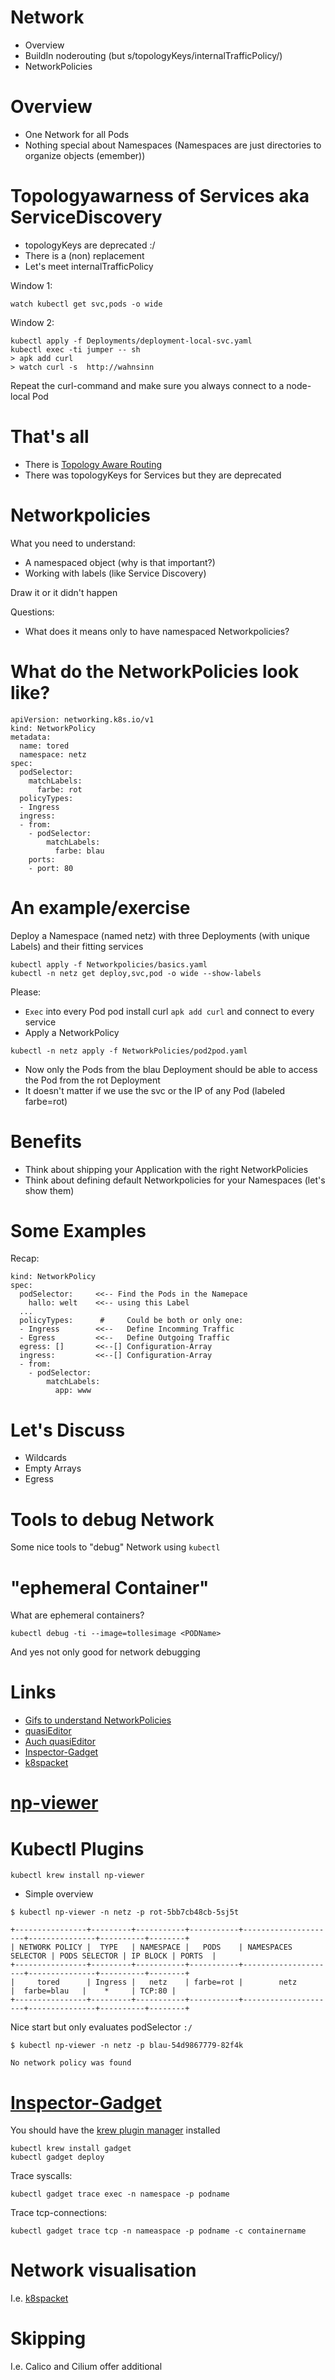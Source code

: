 # Network

* Overview
* BuildIn noderouting (but s/topologyKeys/internalTrafficPolicy/)
* NetworkPolicies

# Overview

* One Network for all Pods
* Nothing special about Namespaces (Namespaces are just directories to organize objects (emember))

# Topologyawarness of Services aka ServiceDiscovery

* topologyKeys are deprecated :/
* There is a (non) replacement
* Let's meet internalTrafficPolicy

Window 1:

~~~
watch kubectl get svc,pods -o wide
~~~

Window 2:

~~~
kubectl apply -f Deployments/deployment-local-svc.yaml
kubectl exec -ti jumper -- sh
> apk add curl
> watch curl -s  http://wahnsinn
~~~

Repeat the curl-command and make sure you always connect to a node-local Pod

# That's all

* There is [Topology Aware Routing](https://kubernetes.io/docs/concepts/services-networking/topology-aware-routing/)
* There was topologyKeys for Services but they are deprecated

# Networkpolicies

What you need to understand:

* A namespaced object (why is that important?)
* Working with labels (like Service Discovery)

Draw it or it didn't happen


Questions:

* What does it means only to have namespaced Networkpolicies?

# What do the NetworkPolicies look like?


~~~
apiVersion: networking.k8s.io/v1
kind: NetworkPolicy
metadata:
  name: tored
  namespace: netz
spec:
  podSelector:
    matchLabels:
      farbe: rot
  policyTypes:
  - Ingress
  ingress:
  - from:
    - podSelector:
        matchLabels:
          farbe: blau
    ports: 
    - port: 80
~~~

# An example/exercise

Deploy a Namespace (named netz) with three Deployments (with unique Labels) and their fitting services

~~~
kubectl apply -f Networkpolicies/basics.yaml
kubectl -n netz get deploy,svc,pod -o wide --show-labels 
~~~


Please:

* `Exec` into every Pod pod install curl `apk add curl` and connect to every service
* Apply a NetworkPolicy 

~~~
kubectl -n netz apply -f NetworkPolicies/pod2pod.yaml
~~~

* Now only the Pods from the blau Deployment should be able to access the Pod from the rot Deployment
* It doesn't matter if we use the svc or the IP of any Pod (labeled farbe=rot)


# Benefits

* Think about shipping your Application with the right NetworkPolicies 
* Think about defining default Networkpolicies for your Namespaces (let's show them)

# Some Examples

Recap:

~~~
kind: NetworkPolicy
spec:
  podSelector:     <<-- Find the Pods in the Namepace
    hallo: welt    <<-- using this Label
  ... 
  policyTypes:      #     Could be both or only one:
  - Ingress        <<--   Define Incomming Traffic
  - Egress         <<--   Define Outgoing Traffic
  egress: []       <<--[] Configuration-Array
  ingress:         <<--[] Configuration-Array
  - from:
    - podSelector:
        matchLabels:
          app: www
~~~

# Let's Discuss

* Wildcards 
* Empty Arrays
* Egress


# Tools to debug Network

Some nice tools to "debug" Network using `kubectl`

# "ephemeral Container"

What are ephemeral containers?


~~~
kubectl debug -ti --image=tollesimage <PODName>
~~~

And yes not only good for network debugging 



# Links

* [Gifs to understand NetworkPolicies](https://github.com/ahmetb/kubernetes-network-policy-recipes/blob/master/01-deny-all-traffic-to-an-application.md)
* [quasiEditor](https://editor.cilium.io)
* [Auch quasiEditor](https://orca.tufin.io/netpol/)
* [Inspector-Gadget](https://www.inspektor-gadget.io/)
* [k8spacket](https://k8spacket.github.io)
# [np-viewer](https://github.com/runoncloud/kubectl-np-viewer)

# Kubectl Plugins

~~~
kubectl krew install np-viewer
~~~

* Simple overview

~~~
$ kubectl np-viewer -n netz -p rot-5bb7cb48cb-5sj5t

+----------------+---------+-----------+-----------+---------------------+---------------+----------+--------+
| NETWORK POLICY |  TYPE   | NAMESPACE |   PODS    | NAMESPACES SELECTOR | PODS SELECTOR | IP BLOCK | PORTS  |
+----------------+---------+-----------+-----------+---------------------+---------------+----------+--------+
|     tored      | Ingress |   netz    | farbe=rot |        netz         |  farbe=blau   |    *     | TCP:80 |
+----------------+---------+-----------+-----------+---------------------+---------------+----------+--------+
~~~

Nice start but only evaluates podSelector `:/`

~~~
$ kubectl np-viewer -n netz -p blau-54d9867779-82f4k

No network policy was found
~~~


# [Inspector-Gadget](https://www.inspektor-gadget.io/)

You should have the [krew plugin manager](https://krew.sigs.k8s.io/) installed

~~~
kubectl krew install gadget
kubectl gadget deploy
~~~



Trace syscalls:

~~~
kubectl gadget trace exec -n namespace -p podname 
~~~

Trace tcp-connections:

~~~
kubectl gadget trace tcp -n nameaspace -p podname -c containername
~~~

# Network visualisation


I.e. [k8spacket](https://github.com/k8spacket/k8spacket)


# Skipping

I.e. Calico and Cilium offer additional 
